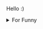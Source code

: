 

Hello :)  <details>

<summary>For Funny</summary>




<!--START_SECTION:waka-->
![Code Time](http://img.shields.io/badge/Code%20Time-188%20hrs%202%20mins-blue)

![Profile Views](http://img.shields.io/badge/Profile%20Views-32-blue)

**🐱 My GitHub Data** 

> 🏆 577 Contributions in the Year 2022
 > 
> 📦 77.1 kB Used in GitHub's Storage 
 > 
> 💼 Opted to Hire
 > 
> 📜 49 Public Repositories 
 > 
> 🔑 1 Private Repository 
 > 
**I'm a Night 🦉** 

```text
🌞 Morning    84 commits     ████░░░░░░░░░░░░░░░░░░░░░   15.91% 
🌆 Daytime    155 commits    ███████░░░░░░░░░░░░░░░░░░   29.36% 
🌃 Evening    134 commits    ██████░░░░░░░░░░░░░░░░░░░   25.38% 
🌙 Night      155 commits    ███████░░░░░░░░░░░░░░░░░░   29.36%

```
📅 **I'm Most Productive on Monday** 

```text
Monday       101 commits    ████░░░░░░░░░░░░░░░░░░░░░   19.13% 
Tuesday      53 commits     ██░░░░░░░░░░░░░░░░░░░░░░░   10.04% 
Wednesday    70 commits     ███░░░░░░░░░░░░░░░░░░░░░░   13.26% 
Thursday     70 commits     ███░░░░░░░░░░░░░░░░░░░░░░   13.26% 
Friday       99 commits     ████░░░░░░░░░░░░░░░░░░░░░   18.75% 
Saturday     56 commits     ██░░░░░░░░░░░░░░░░░░░░░░░   10.61% 
Sunday       79 commits     ███░░░░░░░░░░░░░░░░░░░░░░   14.96%

```


📊 **This Week I Spent My Time On** 

```text
⌚︎ Time Zone: Europe/Istanbul

💬 Programming Languages: 
CSS                      1 hr 43 mins        █████████████████░░░░░░░░   69.7% 
JavaScript               44 mins             ███████░░░░░░░░░░░░░░░░░░   30.3%

🐱‍💻 Projects: 
awaseru                  2 hrs 27 mins       █████████████████████████   100.0%

```

**I Mostly Code in JavaScript** 

```text
JavaScript               19 repos            ████████████░░░░░░░░░░░░░   47.5% 
HTML                     7 repos             ████░░░░░░░░░░░░░░░░░░░░░   17.5% 
CSS                      6 repos             ███░░░░░░░░░░░░░░░░░░░░░░   15.0% 
Swift                    5 repos             ███░░░░░░░░░░░░░░░░░░░░░░   12.5% 
TypeScript               2 repos             █░░░░░░░░░░░░░░░░░░░░░░░░   5.0%

```



 Last Updated on 10/10/2022 19:06:16 UTC
<!--END_SECTION:waka-->

</details>
